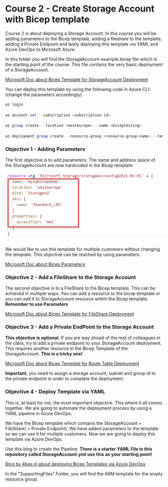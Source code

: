 # Course 2 - Create Storage Account with Bicep template

Course 2 is about deploying a Storage Account. In this course you will be adding parameters to the Bicep template, adding a fileshare to the template, adding a Private Endpoint and lastly deploying this template via YAML and Azure DevOps to Microsoft Azure.

In this folder you will find the StorageAccount-example.bicep file which is the starting point of the course. This file contains the very basic deployment of a StorageAccount.

[Microsoft Doc about Bicep Template for StorageAccount Deployment](https://docs.microsoft.com/en-us/azure/templates/microsoft.storage/storageaccounts?tabs=bicep)

You can deploy this template by using the following code in Azure CLI: (change the parameters accordingly)

````Powershell
az login

az account set --subscription <subscription id>

az group create --location <westeurope> --name <biceptesting>

az deployment group create --resource-group <resource-group-name> --template-file <path-to-template> --parameters <parameters>
````

### Objective 1 - Adding Parameters

The first objective is to add parameters. The name and address space of the StorageAccount are now hardcoded in the Bicep template:

![Hardcoded Parameters](https://github.com/Ruthhl3ss/AzureDevOpsCourse/blob/main/Images/StorageAccounthardcodedparameters.png)

We would like to use this template for multiple customers without changing the template. This objective can be reached by using parameters.

[Microsoft Doc about Bicep Parameters](https://docs.microsoft.com/en-us/azure/azure-resource-manager/bicep/parameters)


### Objective 2 - Add a FileShare to the Storage Account

The second objective is to a FileShare to the Bicep template. This can be achieved in multiple ways. You can add a resource to the bicep template or you can add it to StorageAccount resource within the Bicep template. **Remember to use Parameters**

[Microsoft Doc about Bicep Template for FileShare Deployment](https://docs.microsoft.com/en-us/azure/templates/microsoft.storage/storageaccounts/fileservices/shares?tabs=bicep)


### Objective 3 - Add a Private EndPoint to the Storage Account

**This objective is optional**. If you are way ahead of the rest of colleagues in the class, try to add a private endpoint to your StorageAccount deployment. This requires another resource in the Bicep Template of the StorageAccount. **This is a tricky one!** 

[Microsoft Doc about Bicep Template for Route Table Deployment](https://docs.microsoft.com/en-us/azure/templates/microsoft.network/routetables?tabs=bicep)

**Important**, you need to assign a storage account, subnet and group id to the private endpoint in order to complete the deployment.


### Objective 4 - Deploy Template via YAML

This is, at least for me, the most important objective. This where it all comes together. We are going to automate the deployment process by using a YAML pipeline in Azure DevOps.

We have the Bicep template which contains the StorageAccount + FileShare( + Private Endpoint). We have added parameters to the template so we can use it for multiple customers. Now we are going to deploy this template via Azure DevOps.

Use this blog to create the Pipeline. **There is a starter YAML File in this repository called StorageAccount.yml use this as your starting point!**


[Blog by 4bes.nl about deploying Bicep Templates via Azure DevOps](https://4bes.nl/2021/04/18/step-by-step-deploy-bicep-with-azure-devops-pipelines/)

In the "SupportingFiles" Folder, you will find the ARM template for the empty resource group.